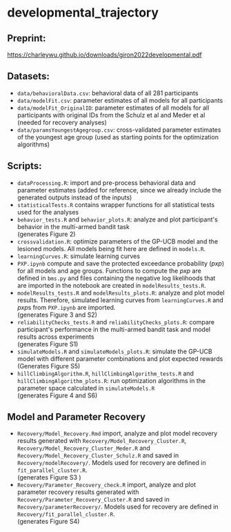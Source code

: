 # developmental_trajectory
## Preprint:
https://charleywu.github.io/downloads/giron2022developmental.pdf

## Datasets:    
- `data/behavioralData.csv`: behavioral data of all 281 participants   
- `data/modelFit.csv`: parameter estimates of all models for all participants   
- `data/modelFit_OriginalID`: parameter estimates of all models for all participants with original IDs from the Schulz et al and Meder et al (needed for recovery analyses)
- `data/paramsYoungestAgegroup.csv`: cross-validated parameter estimates of the youngest age group (used as starting points for the optimization algorithms)

## Scripts:   
- `dataProcessing.R`: import and pre-process behavioral data and parameter estimates (added for reference, since we already include the generated outputs instead of the inputs)
- `statisticalTests.R` contains wrapper functions for all statistical tests used for the analyses
-  `behavior_tests.R` and `behavior_plots.R`: analyze and plot participant's behavior in the multi-armed bandit task    
   (generates Figure 2)
-  `crossvalidation.R`: optimize parameters of the GP-UCB model and the lesioned models. All models being fit here are defined in `models.R`.
-  `learningCurves.R`: simulate learning curves
-  `PXP.ipynb` compute and save the protected exceedance probability (*pxp*) for all models and age groups. Functions to compute the *pxp* are defined in `bms.py` and files containing the negative log likelihoods that are imported in the notebook are created in `modelResults_tests.R`.
-  `modelResults_tests.R` and `modelResults_plots.R`: analyze and plot model results.  Therefore, simulated learning curves from `learningCurves.R` and *pxp*s from `PXP.ipynb` are imported.    
   (generates Figure 3 and S2)
-  `reliabilityChecks_tests.R` and `reliabilityChecks_plots.R`: compare participant's performance in the multi-armed bandit task and model results across experiments    
   (generates Figure S1)
-  `simulateModels.R` and `simulateModels_plots.R`: simulate the GP-UCB model with different parameter combinations and plot expected rewards    
   (Generates Figure S5)
-  `hillClimbingAlgorithm.R`, `hillClimbingAlgorithm_tests.R` and `hillClimbingAlgorithm_plots.R`: run optimization algorithms in the parameter space calculated in `simulateModels.R`   
   (generates Figure 4 and S6)
   
## Model and Parameter Recovery
- `Recovery/Model_Recovery.Rmd` import, analyze and plot model recovery results generated with `Recovery/Model_Recovery_Cluster.R`, `Recovery/Model_Recovery_Cluster_Meder.R` and `Recovery/Model_Recovery_Cluster_Schulz.R` and saved in `Recovery/modelRecovery/`. Models used for recovery are defined in `fit_parallel_cluster.R`.    
  (generates Figure S3 )
- `Recovery/Parameter_Recovery_check.R` import, analyze and plot parameter recovery results generated with `Recovery/Parameter_Recovery_Cluster.R` and saved in `Recovery/parameterRecovery/`. Models used for recovery are defined in `Recovery/fit_parallel_cluster.R`.    
  (generates Figure S4)
